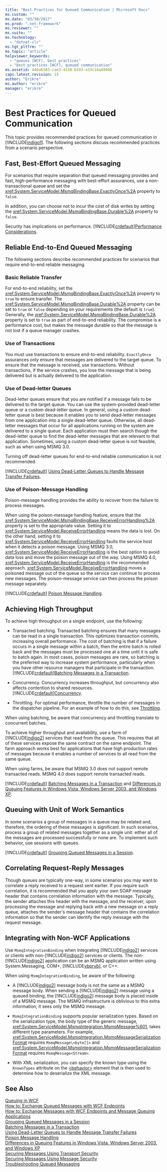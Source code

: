 ```yaml
---
title: "Best Practices for Queued Communication | Microsoft Docs"
ms.custom: ""
ms.date: "03/30/2017"
ms.prod: ".net-framework"
ms.reviewer: ""
ms.suite: ""
ms.technology: 
  - "dotnet-clr"
ms.tgt_pltfrm: ""
ms.topic: "article"
helpviewer_keywords: 
  - "queues [WCF], best practices"
  - "best practices [WCF], queued communication"
ms.assetid: 446a6383-cae3-4338-b193-a33c14a49948
caps.latest.revision: 14
author: "Erikre"
ms.author: "erikre"
manager: "erikre"
---
```

# Best Practices for Queued Communication
This topic provides recommended practices for queued communication in [!INCLUDE[indigo1](../../../../includes/indigo1-md.md)]. The following sections discuss recommended practices from a scenario perspective.  
  
## Fast, Best-Effort Queued Messaging  
 For scenarios that require separation that queued messaging provides and fast, high-performance messaging with best-effort assurances, use a non-transactional queue and set the <xref:System.ServiceModel.MsmqBindingBase.ExactlyOnce%2A> property to `false`.  
  
 In addition, you can choose not to incur the cost of disk writes by setting the <xref:System.ServiceModel.MsmqBindingBase.Durable%2A> property to `false`.  
  
 Security has implications on performance. [!INCLUDE[crdefault](../../../../includes/crdefault-md.md)][Performance Considerations](../../../../docs/framework/wcf/feature-details/performance-considerations.md).  
  
## Reliable End-to-End Queued Messaging  
 The following sections describe recommended practices for scenarios that require end-to-end reliable messaging.  
  
### Basic Reliable Transfer  
 For end-to-end reliability, set the <xref:System.ServiceModel.MsmqBindingBase.ExactlyOnce%2A> property to `true` to ensure transfer. The <xref:System.ServiceModel.MsmqBindingBase.Durable%2A> property can be set to `true` or `false` depending on your requirements (the default is `true`). Generally, the <xref:System.ServiceModel.MsmqBindingBase.Durable%2A> property is set to `true` as part of end-to-end reliability. The compromise is a performance cost, but makes the message durable so that the message is not lost if a queue manager crashes.  
  
### Use of Transactions  
 You must use transactions to ensure end-to-end reliability. `ExactlyOnce` assurances only ensure that messages are delivered to the target queue. To ensure that the message is received, use transactions. Without transactions, if the service crashes, you lose the message that is being delivered but is actually delivered to the application.  
  
### Use of Dead-letter Queues  
 Dead-letter queues ensure that you are notified if a message fails to be delivered to the target queue. You can use the system-provided dead-letter queue or a custom dead-letter queue. In general, using a custom dead-letter queue is best because it enables you to send dead-letter messages from one application into a single dead-letter queue. Otherwise, all dead-letter messages that occur for all applications running on the system are delivered to a single queue. Each application must then search though the dead-letter queue to find the dead-letter messages that are relevant to that application. Sometimes, using a custom dead-letter queue is not feasible, such as when using MSMQ 3.0.  
  
 Turning off dead-letter queues for end-to-end reliable communication is not recommended.  
  
 [!INCLUDE[crdefault](../../../../includes/crdefault-md.md)] [Using Dead-Letter Queues to Handle Message Transfer Failures](../../../../docs/framework/wcf/feature-details/using-dead-letter-queues-to-handle-message-transfer-failures.md).  
  
### Use of Poison-Message Handling  
 Poison-message handling provides the ability to recover from the failure to process messages.  
  
 When using the poison-message handling feature, ensure that the <xref:System.ServiceModel.MsmqBindingBase.ReceiveErrorHandling%2A> property is set to the appropriate value. Setting it to <xref:System.ServiceModel.ReceiveErrorHandling> means the data is lost. On the other hand, setting it to <xref:System.ServiceModel.ReceiveErrorHandling> faults the service host when it detects a poison message. Using MSMQ 3.0, <xref:System.ServiceModel.ReceiveErrorHandling> is the best option to avoid data loss and move the poison message out of the way. Using MSMQ 4.0, <xref:System.ServiceModel.ReceiveErrorHandling> is the recommended approach. <xref:System.ServiceModel.ReceiveErrorHandling> moves a poisoned message out of the queue so the service can continue to process new messages. The poison-message service can then process the poison message separately.  
  
 [!INCLUDE[crdefault](../../../../includes/crdefault-md.md)] [Poison Message Handling](../../../../docs/framework/wcf/feature-details/poison-message-handling.md).  
  
## Achieving High Throughput  
 To achieve high throughput on a single endpoint, use the following:  
  
-   Transacted batching. Transacted batching ensures that many messages can be read in a single transaction. This optimizes transaction commits, increasing overall performance. The cost of batching is that if a failure occurs in a single message within a batch, then the entire batch is rolled back and the messages must be processed one at a time until it is safe to batch again. In most cases, poison messages are rare, so batching is the preferred way to increase system performance, particularly when you have other resource managers that participate in the transaction. [!INCLUDE[crdefault](../../../../includes/crdefault-md.md)][Batching Messages in a Transaction](../../../../docs/framework/wcf/feature-details/batching-messages-in-a-transaction.md).  
  
-   Concurrency. Concurrency increases throughput, but concurrency also affects contention to shared resources. [!INCLUDE[crdefault](../../../../includes/crdefault-md.md)][Concurrency](../../../../docs/framework/wcf/samples/concurrency.md).  
  
-   Throttling. For optimal performance, throttle the number of messages in the dispatcher pipeline. For an example of how to do this, see [Throttling](../../../../docs/framework/wcf/samples/throttling.md).  
  
 When using batching, be aware that concurrency and throttling translate to concurrent batches.  
  
 To achieve higher throughput and availability, use a farm of [!INCLUDE[indigo2](../../../../includes/indigo2-md.md)] services that read from the queue. This requires that all of these services expose the same contract on the same endpoint. The farm approach works best for applications that have high production rates of messages because it enables a number of services to all read from the same queue.  
  
 When using farms, be aware that MSMQ 3.0 does not support remote transacted reads. MSMQ 4.0 does support remote transacted reads.  
  
 [!INCLUDE[crdefault](../../../../includes/crdefault-md.md)] [Batching Messages in a Transaction](../../../../docs/framework/wcf/feature-details/batching-messages-in-a-transaction.md) and [Differences in Queuing Features in Windows Vista, Windows Server 2003, and Windows XP](../../../../docs/framework/wcf/feature-details/diff-in-queue-in-vista-server-2003-windows-xp.md).  
  
## Queuing with Unit of Work Semantics  
 In some scenarios a group of messages in a queue may be related and, therefore, the ordering of these messages is significant. In such scenarios, process a group of related messages together as a single unit: either all of the messages are processed successfully or none are. To implement such behavior, use sessions with queues.  
  
 [!INCLUDE[crdefault](../../../../includes/crdefault-md.md)] [Grouping Queued Messages in a Session](../../../../docs/framework/wcf/feature-details/grouping-queued-messages-in-a-session.md).  
  
## Correlating Request-Reply Messages  
 Though queues are typically one-way, in some scenarios you may want to correlate a reply received to a request sent earlier. If you require such correlation, it is recommended that you apply your own SOAP message header that contains correlation information with the message. Typically, the sender attaches this header with the message, and the receiver, upon processing the message and replying back with a new message on a reply queue, attaches the sender's message header that contains the correlation information so that the sender can identify the reply message with the request message.  
  
## Integrating with Non-WCF Applications  
 Use `MsmqIntegrationBinding` when integrating [!INCLUDE[indigo2](../../../../includes/indigo2-md.md)] services or clients with non-[!INCLUDE[indigo2](../../../../includes/indigo2-md.md)] services or clients. The non-[!INCLUDE[indigo2](../../../../includes/indigo2-md.md)] application can be an MSMQ application written using System.Messaging, COM+, [!INCLUDE[vbprvb](../../../../includes/vbprvb-md.md)], or C++.  
  
 When using `MsmqIntegrationBinding`, be aware of the following:  
  
-   A [!INCLUDE[indigo2](../../../../includes/indigo2-md.md)] message body is not the same as a MSMQ message body. When sending a [!INCLUDE[indigo2](../../../../includes/indigo2-md.md)] message using a queued binding, the [!INCLUDE[indigo2](../../../../includes/indigo2-md.md)] message body is placed inside of a MSMQ message. The MSMQ infrastructure is oblivious to this extra information; it sees only the MSMQ message.  
  
-   `MsmqIntegrationBinding` supports popular serialization types. Based on the serialization type, the body type of the generic message, <xref:System.ServiceModel.MsmqIntegration.MsmqMessage%601>, takes different type parameters. For example, <xref:System.ServiceModel.MsmqIntegration.MsmqMessageSerializationFormat> requires `MsmqMessage\<byte[]>` and <xref:System.ServiceModel.MsmqIntegration.MsmqMessageSerializationFormat> requires `MsmqMessage<Stream>`.  
  
-   With XML serialization, you can specify the known type using the `KnownTypes` attribute on the [\<behavior>](../../../../docs/framework/configure-apps/file-schema/wcf/behavior-of-servicebehaviors.md) element that is then used to determine how to deserialize the XML message.  
  
## See Also  
 [Queuing in WCF](../../../../docs/framework/wcf/feature-details/queuing-in-wcf.md)   
 [How to: Exchange Queued Messages with WCF Endpoints](../../../../docs/framework/wcf/feature-details/how-to-exchange-queued-messages-with-wcf-endpoints.md)   
 [How to: Exchange Messages with WCF Endpoints and Message Queuing Applications](../../../../docs/framework/wcf/feature-details/how-to-exchange-messages-with-wcf-endpoints-and-message-queuing-applications.md)   
 [Grouping Queued Messages in a Session](../../../../docs/framework/wcf/feature-details/grouping-queued-messages-in-a-session.md)   
 [Batching Messages in a Transaction](../../../../docs/framework/wcf/feature-details/batching-messages-in-a-transaction.md)   
 [Using Dead-Letter Queues to Handle Message Transfer Failures](../../../../docs/framework/wcf/feature-details/using-dead-letter-queues-to-handle-message-transfer-failures.md)   
 [Poison Message Handling](../../../../docs/framework/wcf/feature-details/poison-message-handling.md)   
 [Differences in Queuing Features in Windows Vista, Windows Server 2003, and Windows XP](../../../../docs/framework/wcf/feature-details/diff-in-queue-in-vista-server-2003-windows-xp.md)   
 [Securing Messages Using Transport Security](../../../../docs/framework/wcf/feature-details/securing-messages-using-transport-security.md)   
 [Securing Messages Using Message Security](../../../../docs/framework/wcf/feature-details/securing-messages-using-message-security.md)   
 [Troubleshooting Queued Messaging](../../../../docs/framework/wcf/feature-details/troubleshooting-queued-messaging.md)